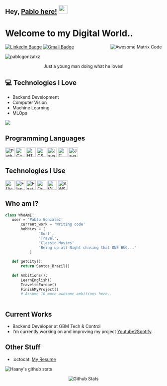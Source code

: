 ## Hey, [Pablo here!](https://www.linkedin.com/in/pablo-gonzalez-7a6468264/)  <img src="https://media.giphy.com/media/hvRJCLFzcasrR4ia7z/giphy.gif" width="28px" height="28px">

<h1>Welcome to my Digital World..</h1> 

<img src = 'https://media3.giphy.com/media/v1.Y2lkPTc5MGI3NjExYzgzanFiY2VoczA3NWI4eTJwbjVpbXRzbjBoamdsNDFqcDlyaW1zdyZlcD12MV9pbnRlcm5hbF9naWZfYnlfaWQmY3Q9Zw/WoD6JZnwap6s8/giphy.gif' alt = 'Awesome Matrix Code' align='right'/>

[![Linkedin Badge](https://img.shields.io/badge/-Pablo-blue?style=flat-square&logo=Linkedin&logoColor=white&link=https://www.linkedin.com/in/pablo-gonzalez-7a6468264)](https://www.linkedin.com/in/pablo-gonzalez-7a6468264) [![Gmail Badge](https://img.shields.io/badge/-pablogonzalezsvsp@gmail.com-c14438?style=flat-square&logo=Gmail&logoColor=white&link=mailto:pablogonzalezsvsp@gmail.com)](mailto:pablogonzalezsvsp@gmail.com)
<p align="left"> <img src="https://komarev.com/ghpvc/?username=pablogonzalxz" alt="pablogonzalxz" /> </p>

<div style="text-align: center">Just a young man doing what he loves!</div>

## 💻 Technologies I Love
* Backend Development
* Computer Vision
* Machine Learning
* MLOps


<img src = "https://github-readme-stats.vercel.app/api/top-langs/?username=pablogonzalxz&layout=compact">

## Programming Languages
<p>
    <img src="https://cdn.jsdelivr.net/gh/devicons/devicon@latest/icons/python/python-original.svg" width="30" title="Python"/> 
    <img src="https://cdn.jsdelivr.net/gh/devicons/devicon@latest/icons/cplusplus/cplusplus-original.svg" width="30" title="C++"/> 
    <img src="https://cdn.jsdelivr.net/gh/devicons/devicon@latest/icons/html5/html5-original.svg" width="30" title="HTML5"/> 
    <img src="https://cdn.jsdelivr.net/gh/devicons/devicon@latest/icons/css3/css3-original.svg" width="30" title="CSS3"/> 
    <img src="https://cdn.jsdelivr.net/gh/devicons/devicon@latest/icons/javascript/javascript-original.svg" width="30" title="JavaScript"/> 
    <img src="https://cdn.jsdelivr.net/gh/devicons/devicon@latest/icons/c/c-original.svg" width="30" title="C"/> 
    <img src="https://cdn.jsdelivr.net/gh/devicons/devicon@latest/icons/java/java-original-wordmark.svg" width="30" title="Java"/> 
</p>

## Technologies I Use
<p>
    <img src="https://cdn.jsdelivr.net/gh/devicons/devicon@latest/icons/django/django-plain.svg" width="30" title="Django"/> 
    <img src="https://cdn.jsdelivr.net/gh/devicons/devicon@latest/icons/flask/flask-original.svg" height="30" title="Flask"/>  
    <img src="https://cdn.jsdelivr.net/gh/devicons/devicon@latest/icons/fastapi/fastapi-original-wordmark.svg" width="30" title="FastAPI"/> 
    <img src="https://cdn.jsdelivr.net/gh/devicons/devicon@latest/icons/opencv/opencv-original-wordmark.svg" width="30" title="OpenCV"/> 
    <img src="https://cdn.jsdelivr.net/gh/devicons/devicon@latest/icons/git/git-original.svg" width="30" title="Git"/> 
    <img src="https://cdn.jsdelivr.net/gh/devicons/devicon@latest/icons/amazonwebservices/amazonwebservices-original-wordmark.svg" width="30" title="AWS"/> 
</p>

 ## Who am I?
 ```python
 class WhoAmI:
 	user = 'Pablo Gonzalez'
		current_work = 'Writing code'
		hobbies = [
				'Surf',
				'Travel',
				'Classic Movies'
				'Being up all Night chasing that ONE BUG...'
			]
	
	def getCity():
		return Santos_Brazil()
	
	def Ambitions():
		LearnEnglish()
		TraveltoEurope()
		FinishMyProject()
		# Assume 10 more awesome ambitions here..
	
 ```
 
## Current Works
 * Backend Developer at GBM Tech & Control
 * I'm currently working on and improving my project [Youtube2Spotify](https://y2spfy.fly.dev/).
 
## Other Stuff
  - :octocat: [My Resume](https://drive.google.com/file/d/1Wk0G-D5MJkWvV7O2rr_Oxu8hVoXuvsul/view?usp=sharing)


![Haany's github stats](https://github-readme-stats.vercel.app/api?username=pablogonzalxz&show_icons=true&hide=[%22issues%22])
 
<p align="center">
        <img src="https://raw.githubusercontent.com/mayhemantt/mayhemantt/Update/svg/Bottom.svg" alt="Github Stats" />
</p>


